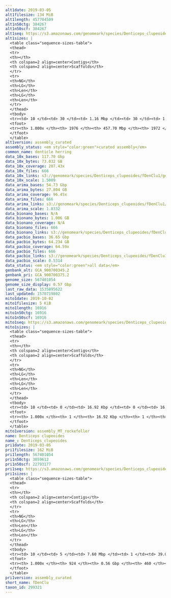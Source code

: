 ```yaml
---
alt1date: 2019-03-05
alt1filesize: 134 MiB
alt1length: 457704509
alt1n50ctg: 384267
alt1n50scf: 384267
alt1seq: https://s3.amazonaws.com/genomeark/species/Denticeps_clupeoides/fDenClu1/assembly_curated/fDenClu1.alt.cur.20190305.fasta.gz
alt1sizes: |
  <table class="sequence-sizes-table">
  <thead>
  <tr>
  <th></th>
  <th colspan=2 align=center>Contigs</th>
  <th colspan=2 align=center>Scaffolds</th>
  </tr>
  <tr>
  <th>NG</th>
  <th>LG</th>
  <th>Len</th>
  <th>LG</th>
  <th>Len</th>
  </tr>
  </thead>
  <tbody>
  <tr><td> 10 </td><td> 30 </td><td> 1.16 Mbp </td><td> 30 </td><td> 1.16 Mbp </td></tr>  <tr><td> 20 </td><td> 79 </td><td> 0.80 Mbp </td><td> 79 </td><td> 0.80 Mbp </td></tr>  <tr><td> 30 </td><td> 146 </td><td> 0.61 Mbp </td><td> 146 </td><td> 0.61 Mbp </td></tr>  <tr><td> 40 </td><td> 229 </td><td> 497.30 Kbp </td><td> 229 </td><td> 497.30 Kbp </td></tr>  <tr style="background-color:#cccccc;"><td> 50 </td><td> 333 </td><td> 384.27 Kbp </td><td> 333 </td><td> 384.27 Kbp </td></tr>  <tr><td> 60 </td><td> 465 </td><td> 309.83 Kbp </td><td> 465 </td><td> 309.83 Kbp </td></tr>  <tr><td> 70 </td><td> 630 </td><td> 244.54 Kbp </td><td> 630 </td><td> 244.59 Kbp </td></tr>  <tr><td> 80 </td><td> 848 </td><td> 176.35 Kbp </td><td> 848 </td><td> 176.65 Kbp </td></tr>  <tr><td> 90 </td><td> 1159 </td><td> 115.29 Kbp </td><td> 1158 </td><td> 115.32 Kbp </td></tr>  <tr><td> 100 </td><td> 1975 </td><td> 164  bp </td><td> 1971 </td><td> 191  bp </td></tr>  </tbody>
  <tfoot>
  <tr><th> 1.000x </th><th> 1976 </th><th> 457.70 Mbp </th><th> 1972 </th><th> 457.70 Mbp </th></tr>
  </tfoot>
  </table>
alt1version: assembly_curated
assembly_status: <em style="color:green">curated assembly</em>
common_name: denticle herring
data_10x_bases: 117.70 Gbp
data_10x_bytes: 73.032 GB
data_10x_coverage: 207.43x
data_10x_files: 666
data_10x_links: s3://genomeark/species/Denticeps_clupeoides/fDenClu1/genomic_data/10x/<br>
data_10x_scale: 1.5009
data_arima_bases: 54.73 Gbp
data_arima_bytes: 27.804 GB
data_arima_coverage: 96.45x
data_arima_files: 666
data_arima_links: s3://genomeark/species/Denticeps_clupeoides/fDenClu1/genomic_data/arima/<br>
data_arima_scale: 1.8332
data_bionano_bases: N/A
data_bionano_bytes: 1.006 GB
data_bionano_coverage: N/A
data_bionano_files: 666
data_bionano_links: s3://genomeark/species/Denticeps_clupeoides/fDenClu1/genomic_data/bionano/<br>
data_pacbio_bases: 36.65 Gbp
data_pacbio_bytes: 64.234 GB
data_pacbio_coverage: 64.59x
data_pacbio_files: 666
data_pacbio_links: s3://genomeark/species/Denticeps_clupeoides/fDenClu1/genomic_data/pacbio/<br>
data_pacbio_scale: 0.5314
data_status: <em style="color:green">all data</em>
genbank_alt: GCA_900700345.2
genbank_pri: GCA_900700375.2
genome_size: 567401054
genome_size_display: 0.57 Gbp
last_raw_data: 1535895622
last_updated: 1570719802
mito1date: 2019-10-02
mito1filesize: 5 KiB
mito1length: 16916
mito1n50ctg: 16916
mito1n50scf: 16916
mito1seq: https://s3.amazonaws.com/genomeark/species/Denticeps_clupeoides/fDenClu1/assembly_MT_rockefeller/fDenClu1.MT.20191002.fasta.gz
mito1sizes: |
  <table class="sequence-sizes-table">
  <thead>
  <tr>
  <th></th>
  <th colspan=2 align=center>Contigs</th>
  <th colspan=2 align=center>Scaffolds</th>
  </tr>
  <tr>
  <th>NG</th>
  <th>LG</th>
  <th>Len</th>
  <th>LG</th>
  <th>Len</th>
  </tr>
  </thead>
  <tbody>
  <tr><td> 10 </td><td> 0 </td><td> 16.92 Kbp </td><td> 0 </td><td> 16.92 Kbp </td></tr>  <tr><td> 20 </td><td> 0 </td><td> 16.92 Kbp </td><td> 0 </td><td> 16.92 Kbp </td></tr>  <tr><td> 30 </td><td> 0 </td><td> 16.92 Kbp </td><td> 0 </td><td> 16.92 Kbp </td></tr>  <tr><td> 40 </td><td> 0 </td><td> 16.92 Kbp </td><td> 0 </td><td> 16.92 Kbp </td></tr>  <tr style="background-color:#cccccc;"><td> 50 </td><td> 0 </td><td style="background-color:#ff8888;"> 16.92 Kbp </td><td> 0 </td><td style="background-color:#ff8888;"> 16.92 Kbp </td></tr>  <tr><td> 60 </td><td> 0 </td><td> 16.92 Kbp </td><td> 0 </td><td> 16.92 Kbp </td></tr>  <tr><td> 70 </td><td> 0 </td><td> 16.92 Kbp </td><td> 0 </td><td> 16.92 Kbp </td></tr>  <tr><td> 80 </td><td> 0 </td><td> 16.92 Kbp </td><td> 0 </td><td> 16.92 Kbp </td></tr>  <tr><td> 90 </td><td> 0 </td><td> 16.92 Kbp </td><td> 0 </td><td> 16.92 Kbp </td></tr>  <tr><td> 100 </td><td> 0 </td><td> 16.92 Kbp </td><td> 0 </td><td> 16.92 Kbp </td></tr>  </tbody>
  <tfoot>
  <tr><th> 1.000x </th><th> 1 </th><th> 16.92 Kbp </th><th> 1 </th><th> 16.92 Kbp </th></tr>
  </tfoot>
  </table>
mito1version: assembly_MT_rockefeller
name: Denticeps clupeoides
name_: Denticeps_clupeoides
pri1date: 2019-03-05
pri1filesize: 162 MiB
pri1length: 567401054
pri1n50ctg: 3059612
pri1n50scf: 22793177
pri1seq: https://s3.amazonaws.com/genomeark/species/Denticeps_clupeoides/fDenClu1/assembly_curated/fDenClu1.pri.cur.20190305.fasta.gz
pri1sizes: |
  <table class="sequence-sizes-table">
  <thead>
  <tr>
  <th></th>
  <th colspan=2 align=center>Contigs</th>
  <th colspan=2 align=center>Scaffolds</th>
  </tr>
  <tr>
  <th>NG</th>
  <th>LG</th>
  <th>Len</th>
  <th>LG</th>
  <th>Len</th>
  </tr>
  </thead>
  <tbody>
  <tr><td> 10 </td><td> 5 </td><td> 7.60 Mbp </td><td> 1 </td><td> 39.02 Mbp </td></tr>  <tr><td> 20 </td><td> 14 </td><td> 6.22 Mbp </td><td> 2 </td><td> 36.91 Mbp </td></tr>  <tr><td> 30 </td><td> 24 </td><td> 4.99 Mbp </td><td> 4 </td><td> 34.21 Mbp </td></tr>  <tr><td> 40 </td><td> 36 </td><td> 3.91 Mbp </td><td> 6 </td><td> 25.34 Mbp </td></tr>  <tr style="background-color:#cccccc;"><td> 50 </td><td> 52 </td><td style="background-color:#88ff88;"> 3.06 Mbp </td><td> 8 </td><td style="background-color:#88ff88;"> 22.79 Mbp </td></tr>  <tr><td> 60 </td><td> 74 </td><td> 2.25 Mbp </td><td> 11 </td><td> 22.54 Mbp </td></tr>  <tr><td> 70 </td><td> 105 </td><td> 1.57 Mbp </td><td> 14 </td><td> 21.43 Mbp </td></tr>  <tr><td> 80 </td><td> 150 </td><td> 0.94 Mbp </td><td> 16 </td><td> 20.35 Mbp </td></tr>  <tr><td> 90 </td><td> 261 </td><td> 252.12 Kbp </td><td> 19 </td><td> 19.30 Mbp </td></tr>  <tr><td> 100 </td><td> 923 </td><td> 193  bp </td><td> 459 </td><td> 8.88 Kbp </td></tr>  </tbody>
  <tfoot>
  <tr><th> 1.000x </th><th> 924 </th><th> 0.56 Gbp </th><th> 460 </th><th> 0.57 Gbp </th></tr>
  </tfoot>
  </table>
pri1version: assembly_curated
short_name: fDenClu
taxon_id: 299321
---
```

